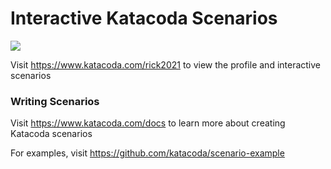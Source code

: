 # Interactive Katacoda Scenarios

[![](http://shields.katacoda.com/katacoda/rick2021/count.svg)](https://www.katacoda.com/rick2021 "Get your profile on Katacoda.com")

Visit https://www.katacoda.com/rick2021 to view the profile and interactive scenarios

### Writing Scenarios
Visit https://www.katacoda.com/docs to learn more about creating Katacoda scenarios

For examples, visit https://github.com/katacoda/scenario-example
